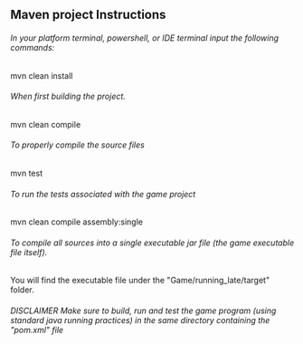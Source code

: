 ## Maven project Instructions

###### In your platform terminal, powershell, or IDE terminal input the following commands:
mvn clean install

###### When first building the project.
mvn clean compile

###### To properly compile the source files
mvn test

###### To run the tests associated with the game project 
mvn clean compile assembly:single 

###### To compile all sources into a single executable jar file (the game executable file itself).
You will find the executable file under the "Game/running_late/target" folder.

###### DISCLAIMER Make sure to build, run and test the game program (using standard java running practices) in the same directory containing the "pom.xml" file
